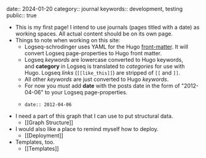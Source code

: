 date:: 2024-01-20
category:: journal
keywords:: development, testing
public:: true

- This is my first page! I intend to use journals (pages titled with a date) as working spaces. All actual content should be on its own page.
- Things to note when working on this site:
	- Logseq-schrodinger uses YAML for the Hugo [front-matter](https://gohugo.io/content-management/front-matter/). It will convert Logseq page-properties to Hugo front matter.
	- Logseq *keywords* are lowercase converted to Hugo keywords, and **category** in Logseq is translated to *categories* for use with Hugo. Logseq *links* (`[[like_this]]`) are stripped of `[[` and `]]`.
	- All other *keywords* are just converted to Hugo *keywords*.
	- For now you *must* add **date** with the posts date in the form of "2012-04-06" to your Logseq page-properties.
	- ```
	  date:: 2012-04-06
	  ```
- I need a part of this graph that I can use to put structural data.
	- [[Graph Structure]]
- I would also like a place to remind myself how to deploy.
	- [[Deployment]]
- Templates, too.
	- [[Templates]]